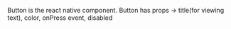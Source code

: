 Button is the react native component.
Button has props -> title(for viewing text), color, onPress event, disabled
 